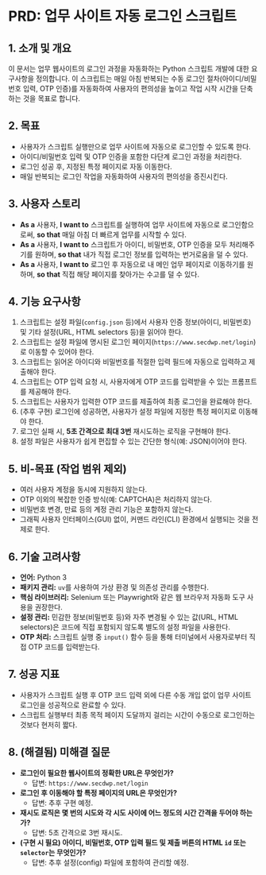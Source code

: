 # PRD: 업무 사이트 자동 로그인 스크립트

## 1. 소개 및 개요

이 문서는 업무 웹사이트의 로그인 과정을 자동화하는 Python 스크립트 개발에 대한 요구사항을 정의합니다. 이 스크립트는 매일 아침 반복되는 수동 로그인 절차(아이디/비밀번호 입력, OTP 인증)를 자동화하여 사용자의 편의성을 높이고 작업 시작 시간을 단축하는 것을 목표로 합니다.

## 2. 목표

- 사용자가 스크립트 실행만으로 업무 사이트에 자동으로 로그인할 수 있도록 한다.
- 아이디/비밀번호 입력 및 OTP 인증을 포함한 다단계 로그인 과정을 처리한다.
- 로그인 성공 후, 지정된 특정 페이지로 자동 이동한다.
- 매일 반복되는 로그인 작업을 자동화하여 사용자의 편의성을 증진시킨다.

## 3. 사용자 스토리

- **As a** 사용자, **I want to** 스크립트를 실행하여 업무 사이트에 자동으로 로그인함으로써, **so that** 매일 아침 더 빠르게 업무를 시작할 수 있다.
- **As a** 사용자, **I want to** 스크립트가 아이디, 비밀번호, OTP 인증을 모두 처리해주기를 원하며, **so that** 내가 직접 로그인 정보를 입력하는 번거로움을 덜 수 있다.
- **As a** 사용자, **I want to** 로그인 후 자동으로 내 메인 업무 페이지로 이동하기를 원하며, **so that** 직접 해당 페이지를 찾아가는 수고를 덜 수 있다.

## 4. 기능 요구사항

1.  스크립트는 설정 파일(`config.json` 등)에서 사용자 인증 정보(아이디, 비밀번호) 및 기타 설정(URL, HTML selectors 등)을 읽어야 한다.
2.  스크립트는 설정 파일에 명시된 로그인 페이지(`https://www.secdwp.net/login`)로 이동할 수 있어야 한다.
3.  스크립트는 읽어온 아이디와 비밀번호를 적절한 입력 필드에 자동으로 입력하고 제출해야 한다.
4.  스크립트는 OTP 입력 요청 시, 사용자에게 OTP 코드를 입력받을 수 있는 프롬프트를 제공해야 한다.
5.  스크립트는 사용자가 입력한 OTP 코드를 제출하여 최종 로그인을 완료해야 한다.
6.  (추후 구현) 로그인에 성공하면, 사용자가 설정 파일에 지정한 특정 페이지로 이동해야 한다.
7.  로그인 실패 시, **5초 간격으로 최대 3번** 재시도하는 로직을 구현해야 한다.
8.  설정 파일은 사용자가 쉽게 편집할 수 있는 간단한 형식(예: JSON)이어야 한다.

## 5. 비-목표 (작업 범위 제외)

- 여러 사용자 계정을 동시에 지원하지 않는다.
- OTP 이외의 복잡한 인증 방식(예: CAPTCHA)은 처리하지 않는다.
- 비밀번호 변경, 만료 등의 계정 관리 기능은 포함하지 않는다.
- 그래픽 사용자 인터페이스(GUI) 없이, 커맨드 라인(CLI) 환경에서 실행되는 것을 전제로 한다.

## 6. 기술 고려사항

- **언어:** Python 3
- **패키지 관리:** `uv`를 사용하여 가상 환경 및 의존성 관리를 수행한다.
- **핵심 라이브러리:** Selenium 또는 Playwright와 같은 웹 브라우저 자동화 도구 사용을 권장한다.
- **설정 관리:** 민감한 정보(비밀번호 등)와 자주 변경될 수 있는 값(URL, HTML selectors)은 코드에 직접 포함되지 않도록 별도의 설정 파일을 사용한다.
- **OTP 처리:** 스크립트 실행 중 `input()` 함수 등을 통해 터미널에서 사용자로부터 직접 OTP 코드를 입력받는다.

## 7. 성공 지표

- 사용자가 스크립트 실행 후 OTP 코드 입력 외에 다른 수동 개입 없이 업무 사이트 로그인을 성공적으로 완료할 수 있다.
- 스크립트 실행부터 최종 목적 페이지 도달까지 걸리는 시간이 수동으로 로그인하는 것보다 현저히 짧다.

## 8. (해결됨) 미해결 질문

- **로그인이 필요한 웹사이트의 정확한 URL은 무엇인가?**
  - 답변: `https://www.secdwp.net/login`
- **로그인 후 이동해야 할 특정 페이지의 URL은 무엇인가?**
  - 답변: 추후 구현 예정.
- **재시도 로직은 몇 번의 시도와 각 시도 사이에 어느 정도의 시간 간격을 두어야 하는가?**
  - 답변: 5초 간격으로 3번 재시도.
- **(구현 시 필요) 아이디, 비밀번호, OTP 입력 필드 및 제출 버튼의 HTML `id` 또는 `selector`는 무엇인가?**
  - 답변: 추후 설정(config) 파일에 포함하여 관리할 예정.